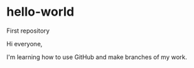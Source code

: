 # hello-world
First repository

Hi everyone,

I'm learning how to use GitHub and make branches of my work.
